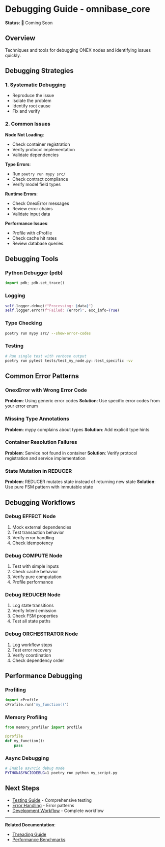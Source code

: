 # Debugging Guide - omnibase_core

**Status**: 🚧 Coming Soon

## Overview

Techniques and tools for debugging ONEX nodes and identifying issues quickly.

## Debugging Strategies

### 1. Systematic Debugging
- Reproduce the issue
- Isolate the problem
- Identify root cause
- Fix and verify

### 2. Common Issues

**Node Not Loading**:
- Check container registration
- Verify protocol implementation
- Validate dependencies

**Type Errors**:
- Run `poetry run mypy src/`
- Check contract compliance
- Verify model field types

**Runtime Errors**:
- Check OnexError messages
- Review error chains
- Validate input data

**Performance Issues**:
- Profile with cProfile
- Check cache hit rates
- Review database queries

## Debugging Tools

### Python Debugger (pdb)
```python
import pdb; pdb.set_trace()
```

### Logging
```python
self.logger.debug(f"Processing: {data}")
self.logger.error(f"Failed: {error}", exc_info=True)
```

### Type Checking
```bash
poetry run mypy src/ --show-error-codes
```

### Testing
```bash
# Run single test with verbose output
poetry run pytest tests/test_my_node.py::test_specific -vv
```

## Common Error Patterns

### OnexError with Wrong Error Code
**Problem**: Using generic error codes
**Solution**: Use specific error codes from your error enum

### Missing Type Annotations
**Problem**: mypy complains about types
**Solution**: Add explicit type hints

### Container Resolution Failures
**Problem**: Service not found in container
**Solution**: Verify protocol registration and service implementation

### State Mutation in REDUCER
**Problem**: REDUCER mutates state instead of returning new state
**Solution**: Use pure FSM pattern with immutable state

## Debugging Workflows

### Debug EFFECT Node
1. Mock external dependencies
2. Test transaction behavior
3. Verify error handling
4. Check idempotency

### Debug COMPUTE Node
1. Test with simple inputs
2. Check cache behavior
3. Verify pure computation
4. Profile performance

### Debug REDUCER Node
1. Log state transitions
2. Verify Intent emission
3. Check FSM properties
4. Test all state paths

### Debug ORCHESTRATOR Node
1. Log workflow steps
2. Test error recovery
3. Verify coordination
4. Check dependency order

## Performance Debugging

### Profiling
```python
import cProfile
cProfile.run('my_function()')
```

### Memory Profiling
```python
from memory_profiler import profile

@profile
def my_function():
    pass
```

### Async Debugging
```bash
# Enable asyncio debug mode
PYTHONASYNCIODEBUG=1 poetry run python my_script.py
```

## Next Steps

- [Testing Guide](testing-guide.md) - Comprehensive testing
- [Error Handling](../conventions/ERROR_HANDLING_BEST_PRACTICES.md) - Error patterns
- [Development Workflow](development-workflow.md) - Complete workflow

---

**Related Documentation**:
- [Threading Guide](../reference/THREADING.md)
- [Performance Benchmarks](../reference/PERFORMANCE_BENCHMARKS.md)
